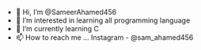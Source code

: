 - 👋 Hi, I’m @SameerAhamed456
- 👀 I’m interested in learning all programming language
- 🌱 I’m currently learning C
- 📫 How to reach me ... Instagram - @sam_ahamed456

<!---
SameerAhamed456/SameerAhamed456 is a ✨ special ✨ repository because its `README.md` (this file) appears on your GitHub profile.
You can click the Preview link to take a look at your changes.
--->
